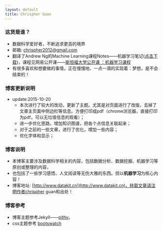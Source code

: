 ```yaml
---
layout: default
title: Chrispher Guan
---
```


### 这货是谁？
- 数据科学爱好者，不断追求更高的境界
- 邮箱: chrispher2012@gmail.com
- 翻译了Andrew Ng的Machine Learning课程Notes——机器学习笔记([点击下载](https://raw.githubusercontent.com/chrispher/chrispher.github.com/master/_drafts/machine_learning_notes_ng.docx))，课程见网易公开课——[斯坦福大学公开课 ：机器学习课程](http://v.163.com/special/opencourse/machinelearning.html)
- 有很多喜欢和想要做的事情，正在慢慢地、一点一滴的实现着：梦想，是不会结束的！

### 博客更新说明

- update:2015-10-20
    + 本次进行了较大的改动，更新了主题。尤其是对页面进行了改版，去掉了文章主页面中侧边栏等信息。方便打印成pdf（chrome浏览器，直接打印为pdf，可以无垃圾信息的观看）；
    + 进一步优化思路，增加知识图谱，把各个点信息关联起来；
    + 对于之前的一些文章，进行了优化，增加一些内容；
    + 优化字体和显示；

### 博客说明

- 本博客主要涉及数据科学相关的内容，包括数据分析、数据挖掘、机器学习等原创或整理的内容，
- 也包括了一些学习感悟、人文阅读等无伤大雅的东西。但以**机器学习**为核心内容！
- 博客地址: [http://www.datakit.cn](http://www.datakit.cn)，转载文章请注明作者chrispher guan和出处！

### 博客参考
- 博客主题参考Jekyll——[pithy](https://github.com/guovz/pithy)。
- css主题参考 [bootswatch](http://bootswatch.com)
